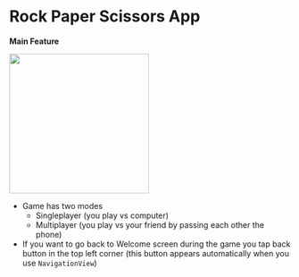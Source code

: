 # Rock Paper Scissors App 

**Main Feature**

<img src="https://user-images.githubusercontent.com/74911760/236671328-5ed2cae7-002c-4c8e-acdd-f856af59d3e9.gif" width="250"/>

- Game has two modes
    - Singleplayer (you play vs computer)
    - Multiplayer (you play vs your friend by passing each other the phone)
- If you want to go back to Welcome screen during the game you tap back button in the top left corner (this button appears automatically when you use `NavigationView`)
